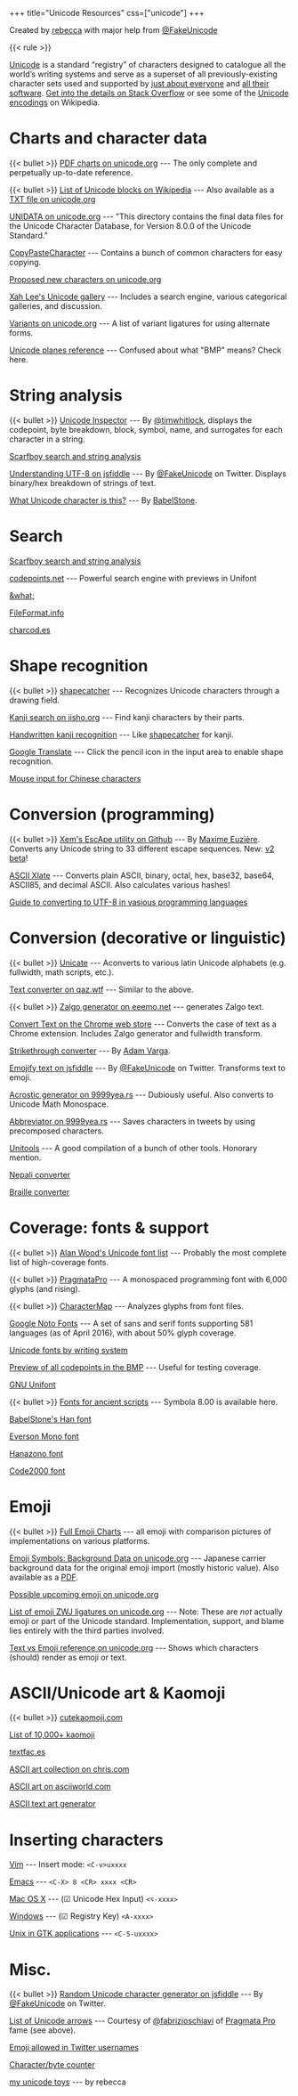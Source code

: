 +++
title="Unicode Resources"
css=["unicode"]
+++

Created by [rebecca] with major help from [@FakeUnicode]

{{< rule >}}

[Unicode] is a standard “registry” of characters designed to catalogue all the
world’s writing systems and serve as a superset of all previously-existing
character sets used and supported by [just about everyone] and [all their
software]. [Get into the details on Stack Overflow] or see some of the [Unicode
encodings] on Wikipedia.

# Charts and character data

{{< bullet >}} [PDF charts on unicode.org] --- The only complete and perpetually
up-to-date reference.

{{< bullet >}} [List of Unicode blocks on Wikipedia] --- Also available as a
[TXT file on unicode.org]

[UNIDATA on unicode.org] --- "This directory contains the final data
files for the Unicode Character Database, for Version 8.0.0 of the
Unicode Standard."

[CopyPasteCharacter] --- Contains a bunch of common characters for easy
copying.

[Proposed new characters on unicode.org]

[Xah Lee's Unicode gallery] --- Includes a search engine, various
categorical galleries, and discussion.

[Variants on unicode.org] --- A list of variant ligatures for using
alternate forms.

[Unicode planes reference] --- Confused about what "BMP" means? Check
here.

# String analysis

{{< bullet >}} [Unicode Inspector] --- By [@timwhitlock], displays the
codepoint, byte breakdown, block, symbol, name, and surrogates for each
character in a string.

[Scarfboy search and string analysis]

[Understanding UTF-8 on jsfiddle] --- By [@FakeUnicode] on Twitter.
Displays binary/hex breakdown of strings of text.

[What Unicode character is this?] --- By [BabelStone].

# Search

[Scarfboy search and string analysis]

[codepoints.net] --- Powerful search engine with previews in Unifont

[&what;]

[FileFormat.info]

[charcod.es]

# Shape recognition

{{< bullet >}} [shapecatcher] --- Recognizes Unicode characters through a
drawing field.

[Kanji search on jisho.org] --- Find kanji characters by their parts.

[Handwritten kanji recognition] --- Like [shapecatcher] for kanji.

[Google Translate] --- Click the pencil icon in the input area to enable
shape recognition.

[Mouse input for Chinese characters]

# Conversion (programming)

{{< bullet >}} [Xem's EscApe utility on Github] --- By [Maxime Euzière].
Converts any Unicode string to 33 different escape sequences. New: [v2 beta]!

[ASCII Xlate] --- Converts plain ASCII, binary, octal, hex, base32,
base64, ASCII85, and decimal ASCII. Also calculates various hashes!

[Guide to converting to UTF-8 in vasious programming languages]

# Conversion (decorative or linguistic)

{{< bullet >}} [Unicate] --- Aconverts to various latin Unicode alphabets (e.g.
fullwidth, math scripts, etc.).

[Text converter on qaz.wtf] --- Similar to the above.

{{< bullet >}} [Zalgo generator on eeemo.net] --- generates Zalgo text.

[Convert Text on the Chrome web store] --- Converts the case of text as
a Chrome extension. Includes Zalgo generator and fullwidth transform.

[Strikethrough converter] --- By [Adam Varga].

[Emojify text on jsfiddle] --- By [@FakeUnicode] on Twitter. Transforms
text to emoji.

[Acrostic generator on 9999yea.rs] --- Dubiously useful. Also converts
to Unicode Math Monospace.

[Abbreviator on 9999yea.rs] --- Saves characters in tweets by using
precomposed characters.

[Unitools] --- A good compilation of a bunch of other tools. Honorary
mention.

[Nepali converter]

[Braille converter]

# Coverage: fonts & support

{{< bullet >}} [Alan Wood's Unicode font list] --- Probably the most complete
list of high-coverage fonts.

{{< bullet >}} [PragmataPro] --- A monospaced programming font with 6,000 glyphs
(and rising).

{{< bullet >}} [CharacterMap] --- Analyzes glyphs from font files.

[Google Noto Fonts] --- A set of sans and serif fonts supporting 581
languages (as of April 2016), with about 50% glyph coverage.

[Unicode fonts by writing system]

[Preview of all codepoints in the BMP] --- Useful for testing coverage.

[GNU Unifont]

{{< bullet >}} [Fonts for ancient scripts] --- Symbola 8.00 is available here.

[BabelStone's Han font]

[Everson Mono font]

[Hanazono font]

[Code2000 font]

# Emoji

{{< bullet >}} [Full Emoji Charts] --- all emoji with comparison pictures of
implementations on various platforms.

[Emoji Symbols: Background Data on unicode.org] --- Japanese carrier
background data for the original emoji import (mostly historic value).
Also available as a [PDF].

[Possible upcoming emoji on unicode.org]

[List of emoji ZWJ ligatures on unicode.org] --- Note: These are *not*
actually emoji or part of the Unicode standard. Implementation, support,
and blame lies entirely with the third parties involved.

[Text vs Emoji reference on unicode.org] --- Shows which characters
(should) render as emoji or text.

# ASCII/Unicode art & Kaomoji

{{< bullet >}} [cutekaomoji.com]

[List of 10,000+ kaomoji]

[textfac.es]

[ASCII art collection on chris.com]

[ASCII art on asciiworld.com]

[ASCII text art generator]

# Inserting characters

[Vim] --- Insert mode: `<C-v>uxxxx`

[Emacs] --- `<C-X> 8 <CR> xxxx <CR>`

[Mac OS X] --- (☑︎ Unicode Hex Input) `<⌥-xxxx>`

[Windows] --- (☑︎ Registry Key) `<A-xxxx>`

[Unix in GTK applications] --- `<C-S-uxxxx>`

# Misc.

{{< bullet >}} [Random Unicode character generator on jsfiddle] --- By
[@FakeUnicode] on Twitter.

[List of Unicode arrows] --- Courtesy of [@fabrizioschiavi] of
[Pragmata Pro][PragmataPro] fame (see above).

[Emoji allowed in Twitter usernames]

[Character/byte counter]

[my unicode toys] --- by rebecca

[rebecca]: https://becca.ooo/
[@FakeUnicode]: https://twitter.com/FakeUnicode
[Unicode]: https://en.wikipedia.org/wiki/Unicode
[Unicode encodings]: https://en.m.wikipedia.org/wiki/Unicode#Unicode_Transformation_Format_and_Universal_Coded_Character_Set
[just about everyone]: http://www.unicode.org/consortium/members.html
[all their software]: http://www.unicode.org/resources/
[Get into the details on Stack Overflow]: https://stackoverflow.com/questions/2241348/what-is-unicode-utf-8-utf-16
[PDF charts on unicode.org]: http://www.unicode.org/charts/
[List of Unicode blocks on Wikipedia]: https://en.wikipedia.org/wiki/Unicode_block
[TXT file on unicode.org]: http://www.unicode.org/Public/UNIDATA/Blocks.txt
[UNIDATA on unicode.org]: http://www.unicode.org/Public/UNIDATA/
[CopyPasteCharacter]: http://www.copypastecharacter.com/all-characters
[Proposed new characters on unicode.org]: http://unicode.org/alloc/Pipeline.html
[Xah Lee's Unicode gallery]: http://xahlee.info/comp/unicode_index.html
[Variants on unicode.org]: http://unicode.org/Public/UCD/latest/ucd/StandardizedVariants.html
[Unicode planes reference]: https://en.wikipedia.org/wiki/Plane_(Unicode)
[Unicode Inspector]: http://apps.timwhitlock.info/unicode/inspect?s=%F0%9F%92%81u
[@timwhitlock]: https://twitter.com/timwhitlock
[Scarfboy search and string analysis]: http://unicode.scarfboy.com/?s=4a1e
[Understanding UTF-8 on jsfiddle]: https://jsfiddle.net/vrog8Lkf/
[What Unicode character is this?]: http://www.babelstone.co.uk/Unicode/whatisit.html
[BabelStone]: http://www.babelstone.co.uk/
[codepoints.net]: https://codepoints.net/search?q=punctuation
[&what;]: http://www.amp-what.com/unicode/search/
[FileFormat.info]: http://www.fileformat.info/info/unicode/char/search.htm
[charcod.es]: http://charcod.es/
[shapecatcher]: http://shapecatcher.com/
[Kanji search on jisho.org]: http://jisho.org/#radical
[Handwritten kanji recognition]: http://kanji.sljfaq.org/draw-canvas.html
[Google Translate]: https://translate.google.com/
[Mouse input for Chinese characters]: http://www.chinese-tools.com/tools/mouse.html
[Xem's EscApe utility on Github]: https://xem.github.io/escape/
[Maxime Euzière]: https://xem.github.io/
[v2 beta]: https://rawgit.com/xem/escape/v2/index.html
[ASCII Xlate]: https://paulschou.com/tools/xlate/
[Guide to converting to UTF-8 in vasious programming languages]: http://www.unicodetools.com/
[Unicate]: http://mar.cx/unicate/
[Text converter on qaz.wtf]: http://qaz.wtf/u/convert.cgi?text=unicode.9999yea.rs
[Zalgo generator on eeemo.net]: http://eeemo.net/
[Convert Text on the Chrome web store]: https://chrome.google.com/webstore/detail/convert-text/mcpglhjaahelnpjalcaeecgkjhkpokdn
[Strikethrough converter]: http://adamvarga.com/strike/
[Adam Varga]: http://adamvarga.com/
[Emojify text on jsfiddle]: https://jsfiddle.net/xHrxM/13/
[Acrostic generator on 9999yea.rs]: http://u.9999yea.rs/grid/
[Abbreviator on 9999yea.rs]: http://u.9999yea.rs/abbreviate/
[Unitools]: https://www.unicod.es/
[Nepali converter]: http://unicodenepali.com/
[Braille converter]: http://libbraille.org/translator.php?src=unicode.9999yea.rs&table=basic6
[Alan Wood's Unicode font list]: http://www.alanwood.net/unicode/fonts.html
[PragmataPro]: http://www.fsd.it/shop/fonts/pragmatapro/
[CharacterMap]: https://bluejamesbond.github.io/CharacterMap/
[Google Noto Fonts]: https://www.google.com/get/noto/
[Unicode fonts by writing system]: http://www.cheat-sheets.org/sites/font.su/
[Preview of all codepoints in the BMP]: http://www.visibone.com/htmlref/char/cer.htm
[GNU Unifont]: http://unifoundry.com/unifont.html
[Fonts for ancient scripts]: http://users.teilar.gr/~g1951d/
[BabelStone's Han font]: http://www.babelstone.co.uk/Fonts/Han.html
[Everson Mono font]: http://www.evertype.com/emono/
[Hanazono font]: http://fonts.jp/hanazono/
[Code2000 font]: https://en.wikipedia.org/wiki/Code2000
[Full Emoji Charts]: http://unicode.org/emoji/charts/full-emoji-list.html
[Emoji Symbols: Background Data on unicode.org]: http://www.unicode.org/~scherer/emoji4unicode/snapshot/utc.html
[PDF]: http://std.dkuug.dk/jtc1/sc2/wg2/docs/n3681.pdf
[Possible upcoming emoji on unicode.org]: http://www.unicode.org/emoji/charts/emoji-candidates.html
[List of emoji ZWJ ligatures on unicode.org]: http://www.unicode.org/emoji/charts/emoji-zwj-sequences.html
[Text vs Emoji reference on unicode.org]: http://www.unicode.org/emoji/charts/text-style.html
[cutekaomoji.com]: http://cutekaomoji.com/
[List of 10,000+ kaomoji]: http://japaneseemoticons.me/all-japanese-emoticons/
[textfac.es]: https://textfac.es/
[ASCII art collection on chris.com]: http://www.chris.com/ascii/
[ASCII art on asciiworld.com]: http://www.asciiworld.com/
[ASCII text art generator]: http://patorjk.com/software/taag/#p=display&f=Graffiti&t=unicode.9999yea.rs
[Vim]: http://vim.wikia.com/wiki/Entering_special_characters
[Emacs]: https://superuser.com/questions/394405/how-to-type-a-unicode-character-by-its-number-in-emacs
[Mac OS X]: http://www.poynton.com/notes/misc/mac-unicode-hex-input.html
[Windows]: https://en.wikipedia.org/wiki/Unicode_input#In_Microsoft_Windows
[Unix in GTK applications]: https://en.wikipedia.org/wiki/Unicode_input#In_X11_.28Linux_and_other_Unix_variants.29
[Random Unicode character generator on jsfiddle]: https://jsfiddle.net/SaqVU/4/
[List of Unicode arrows]: https://becca.ooo/pragmata/arrows/
[@fabrizioschiavi]: https://twitter.com/fabrizioschiavi
[Emoji allowed in Twitter usernames]: http://getemoji.com/#twitter
[Character/byte counter]: https://mothereff.in/byte-counter
[my unicode toys]: /index/

